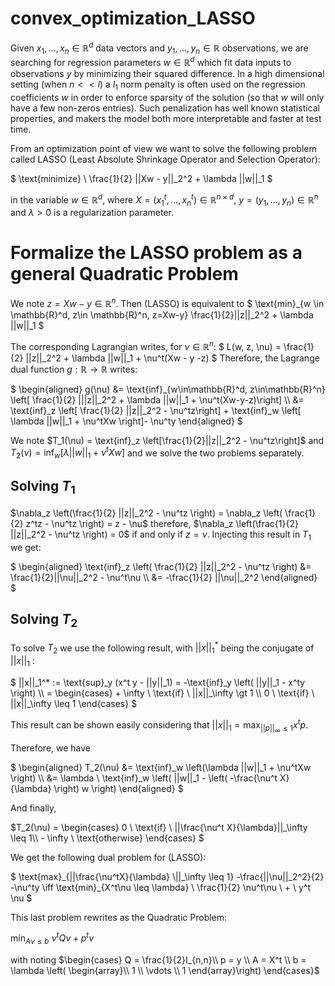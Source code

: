 # convex_optimization_LASSO

Given $x_1, ..., x_n \in \mathbb{R}^d$ data vectors and $y_1, ..., y_n \in \mathbb{R}$ observations, we are searching for regression parameters $w \in \mathbb{R}^d$ which fit data inputs to observations $y$ by minimizing their squared difference. In a high dimensional setting (when $n << l$) a $l_1$ norm penalty is often used on the regression coefficients $w$ in order to enforce sparsity of the solution (so that $w$ will only have a few non-zeros entries). Such penalization has well known statistical properties, and makers the model both more interpretable and faster at test time.

From an optimization point of view we want to solve the following problem called LASSO (Least Absolute Shrinkage Operator and Selection Operator): 

$`
\text{minimize} \ \frac{1}{2} ||Xw - y||_2^2 + \lambda ||w||_1
`$


in the variable $w \in \mathbb{R}^d$, where $X = (x_1^t, ..., x_n^t) \in \mathbb{R}^{n \times d}$, $y=(y_1, ..., y_n) \in \mathbb{R}^n$ and $\lambda > 0$ is a regularization parameter.  

# Formalize the LASSO problem as a general Quadratic Problem

We note $z=Xw-y \in \mathbb{R}^n$. Then (LASSO) is equivalent to 
$`
\text{min}_{w \in \mathbb{R}^d, z\in \mathbb{R}^n, z=Xw-y} \frac{1}{2}||z||_2^2 + \lambda ||w||_1
`$

The corresponding Lagrangian writes, for $\nu \in \mathbb{R}^n$:
$`
L(w, z, \nu) = \frac{1}{2} ||z||_2^2 + \lambda ||w||_1 + \nu^t(Xw - y -z)
`$ Therefore, the Lagrange dual function $`g: \mathbb{R} \rightarrow \mathbb{R}`$ writes:


$`
\begin{aligned} g(\nu) &= \text{inf}_{w\in\mathbb{R}^d, z\in\mathbb{R}^n} \left[  \frac{1}{2} |||z||_2^2 + \lambda ||w||_1 + \nu^t(Xw-y-z)\right] \\
                       &= \text{inf}_z \left[ \frac{1}{2} ||z||_2^2 - \nu^tz\right] + \text{inf}_w \left[ \lambda ||w||_1 + \nu^tXw \right]- \nu^ty
\end{aligned}
`$

We note $T_1(\nu) = \text{inf}_z \left[\frac{1}{2}||z||_2^2 - \nu^tz\right]$ and $T_2(\nu) = \text{inf}_w \left[ \lambda ||w||_1 + \nu^tXw \right]$ and we solve the two problems separately.

## Solving $T_{1}$

$\nabla_z \left(\frac{1}{2} ||z||_2^2 - \nu^tz \right) = \nabla_z \left( \frac{1}{2} z^tz - \nu^tz \right) = z - \nu$
therefore, $\nabla_z \left(\frac{1}{2} ||z||_2^2 - \nu^tz \right) = 0$ if and only if $z=\nu$. Injecting this result in $T_1$ we get:

$` \begin{aligned}
\text{inf}_z \left( \frac{1}{2} ||z||_2^2 - \nu^tz \right) &= \frac{1}{2}||\nu||_2^2 - \nu^t\nu \\
                                                           &= -\frac{1}{2} ||\nu||_2^2
\end{aligned}
`$


## Solving $T_{2}$

To solve $T_2$ we use the following result, with $`||x||_1^*`$ being the conjugate of $`||x||_1`$ :

 $`
||x||_1^* := \text{sup}_y (x^t y - ||y||_1) = -\text{inf}_y \left( ||y||_1 - x^ty \right) \\
           = \begin{cases}
                        + \infty \ \text{if} \ ||x||_\infty \gt 1 \\
                        0 \ \text{if} \ ||x||_\infty \leq 1
               \end{cases}
`$

This result can be shown easily considering that $`||x||_1 = \max_{||p||_\infty \leq 1} x^tp `$.


Therefore, we have 

$` \begin{aligned}
T_2(\nu) &= \text{inf}_w \left(\lambda ||w||_1 + \nu^tXw \right) \\
         &= \lambda \ \text{inf}_w \left( ||w||_1 - \left( -\frac{\nu^t X}{\lambda} \right) w \right) 
\end{aligned}
`$

And finally, 

$`T_2(\nu)         = \begin{cases}
                        0 \ \text{if} \ ||\frac{\nu^t X}{\lambda}||_\infty \leq 1\\
                        - \infty \ \text{otherwise}
            \end{cases}
`$

We get the following dual problem for (LASSO): 

$`
\text{max}_{||\frac{\nu^tX}{\lambda} \||_\infty \leq 1} -\frac{||\nu||_2^2}{2} -\nu^ty
\iff
\text{min}_{X^t\nu \leq \lambda} \ \frac{1}{2} \nu^t\nu \ + \ y^t \nu
`$

This last problem rewrites as the Quadratic Problem:

$`
\min_{A\nu \leq b} \ \nu^tQ\nu + p^t \nu
`$

with noting 
$`\begin{cases}
Q = \frac{1}{2}I_{n,n}\\
p = y \\
A = X^t \\
b = \lambda \left( \begin{array}\\
1 \\
\vdots \\
1 
\end{array}\right) 
\end{cases}`$

